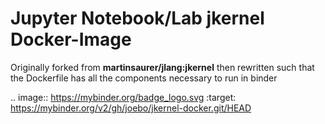 # Jupyter Notebook/Lab jkernel Docker-Image

Originally forked from **martinsaurer/jlang:jkernel** then rewritten such that the Dockerfile has all the components necessary to run in binder

.. image:: https://mybinder.org/badge_logo.svg
 :target: https://mybinder.org/v2/gh/joebo/jkernel-docker.git/HEAD
